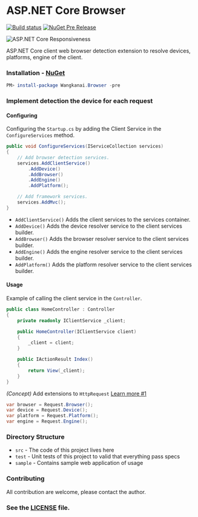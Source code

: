 # ASP.NET Core Browser

[![Build status](https://ci.appveyor.com/api/projects/status/nwke0v8dqp3xkgwr/branch/dev?svg=true)](https://ci.appveyor.com/project/wangkanai/browser/branch/dev) [![NuGet Pre Release](https://img.shields.io/nuget/vpre/Wangkanai.Browser.svg?maxAge=2592000)](https://www.nuget.org/packages/Wangkanai.Browser/)

![ASP.NET Core Responsiveness](https://raw.githubusercontent.com/wangkanai/browser/master/asset/aspnet-core-browser.png)

ASP.NET Core client web browser detection extension to resolve devices, platforms, engine of the client.

### Installation - [NuGet](https://www.nuget.org/packages/Wangkanai.Browser/)

```powershell
PM> install-package Wangkanai.Browser -pre
```

### Implement detection the device for each request

#### Configuring
Configuring the `Startup.cs` by adding the Client Service in the `ConfigureServices` method.
```csharp
public void ConfigureServices(IServiceCollection services)
{
	// Add browser detection services.
    services.AddClientService()
		.AddDevice()
		.AddBrowser()
		.AddEngine()
		.AddPlatform();

    // Add framework services.
    services.AddMvc();
}
```
* `AddClientService()` Adds the client services to the services container.
* `AddDevice()` Adds the device resolver service to the client services builder.
* `AddBrowser()` Adds the browser resolver service to the client services builder.
* `AddEngine()` Adds the engine resolver service to the client services builder.
* `AddPlatform()` Adds the platform resolver service to the client services builder.


#### Usage

Example of calling the client service in the `Controller`.
```csharp
public class HomeController : Controller
{
    private readonly IClientService _client;

    public HomeController(IClientService client)
    {
        _client = client;
    }

    public IActionResult Index()
    {            
        return View(_client);
    }
}
```
*(Concept)* Add extensions to `HttpRequest` [Learn more #1](/../../issues/1)
```csharp
var browser = Request.Browser();
var device = Request.Device();
var platform = Request.Platform();
var engine = Request.Engine();
```

### Directory Structure
* `src` - The code of this project lives here
* `test` - Unit tests of this project to valid that everything pass specs
* `sample` - Contains sample web application of usage

### Contributing

All contribution are welcome, please contact the author.

### See the [LICENSE](https://github.com/wangkanai/Browser/blob/master/LICENSE) file.
